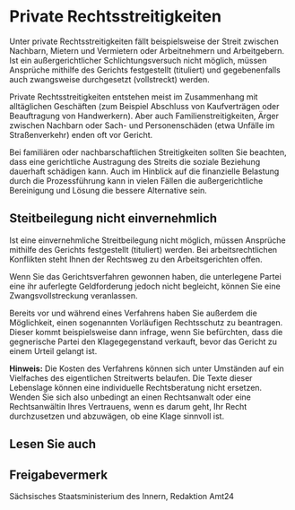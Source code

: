 # Private Rechtsstreitigkeiten

Unter private Rechtsstreitigkeiten fällt beispielsweise der Streit zwischen Nachbarn, Mietern und Vermietern oder Arbeitnehmern und Arbeitgebern. Ist ein außergerichtlicher Schlichtungsversuch nicht möglich, müssen Ansprüche mithilfe des Gerichts festgestellt (tituliert) und gegebenenfalls auch zwangsweise durchgesetzt (vollstreckt) werden.

Private Rechtsstreitigkeiten entstehen meist im Zusammenhang mit alltäglichen Geschäften (zum Beispiel Abschluss von Kaufverträgen oder Beauftragung von Handwerkern). Aber auch Familienstreitigkeiten, Ärger zwischen Nachbarn oder Sach- und Personenschäden (etwa Unfälle im Straßenverkehr) enden oft vor Gericht.

Bei familiären oder nachbarschaftlichen Streitigkeiten sollten Sie beachten, dass eine gerichtliche Austragung des Streits die soziale Beziehung dauerhaft schädigen kann. Auch im Hinblick auf die finanzielle Belastung durch die Prozessführung kann in vielen Fällen die außergerichtliche Bereinigung und Lösung die bessere Alternative sein.

Steitbeilegung nicht einvernehmlich
-----------------------------------

Ist eine einvernehmliche Streitbeilegung nicht möglich, müssen Ansprüche mithilfe des Gerichts festgestellt (tituliert) werden. Bei arbeitsrechtlichen Konflikten steht Ihnen der Rechtsweg zu den Arbeitsgerichten offen.

Wenn Sie das Gerichtsverfahren gewonnen haben, die unterlegene Partei eine ihr auferlegte Geldforderung jedoch nicht begleicht, können Sie eine Zwangsvollstreckung veranlassen.

Bereits vor und während eines Verfahrens haben Sie außerdem die Möglichkeit, einen sogenannten Vorläufigen Rechtsschutz zu beantragen. Dieser kommt beispielsweise dann infrage, wenn Sie befürchten, dass die gegnerische Partei den Klagegegenstand verkauft, bevor das Gericht zu einem Urteil gelangt ist.

**Hinweis:** Die Kosten des Verfahrens können sich unter Umständen auf ein Vielfaches des eigentlichen Streitwerts belaufen. Die Texte dieser Lebenslage können eine individuelle Rechtsberatung nicht ersetzen. Wenden Sie sich also unbedingt an einen Rechtsanwalt oder eine Rechtsanwältin Ihres Vertrauens, wenn es darum geht, Ihr Recht durchzusetzen und abzuwägen, ob eine Klage sinnvoll ist.

## Lesen Sie auch

## Freigabevermerk

Sächsisches Staatsministerium des Innern, Redaktion Amt24
